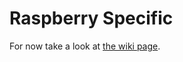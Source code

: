 # Raspberry Specific

For now take a look at
[the wiki page](https://github.com/MagicMirrorOrg/MagicMirror/wiki/Configuring-the-Raspberry-Pi).
